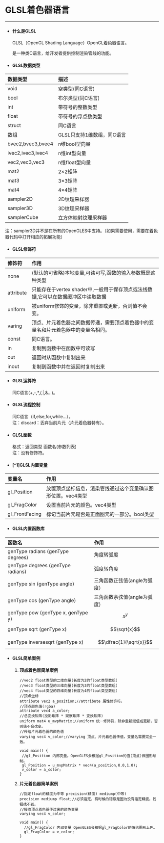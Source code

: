 # GLSL着色器语言

---

* #### 什么是GLSL

  GLSL（OpenGL Shading Language）OpenGL着色器语言。

  是一种类C语言，给开发者提供控制渲染管线的功能。

* #### GLSL数据类型

| 数据类型 | 描述 |
| :--- | :--- |
| void | 空类型\(同C语言\) |
| bool | 布尔类型\(同C语言\) |
| int | 带符号的整数类型 |
| float | 带符号的浮点数类型 |
| struct | 同C语言 |
| 数组 | GLSL只支持1维数组，同C语言 |
| bvec2,bvec3,bvec4 | n维bool型向量 |
| ivec2,ivec3,ivec4 | n维int型向量 |
| vec2,vec3,vec3 | n维float型向量 |
| mat2 | 2×2矩阵 |
| mat3 | 3×3矩阵 |
| mat4 | 4×4矩阵 |
| sampler2D | 2D纹理采样器 |
| sampler3D | 3D纹理采样器 |
| samplerCube | 立方体映射纹理采样器 |

注：sampler3D并不是在所有的OpenGLES中支持。（如果需要使用，需要在着色器代码中打开相应的拓展功能）

* #### GLSL修饰符

| 修饰符 | 作用 |
| :--- | :--- |
| none | \(默认的可省略\)本地变量,可读可写,函数的输入参数既是这种类型 |
| attribute | 只能存在于vertex shader中,一般用于保存顶点或法线数据,它可以在数据缓冲区中读取数据 |
| uniform | 被uniform修饰的变量，除非重置或更新，否则值不会变。 |
| varing | 顶点、片元着色器之间数据传递，需要顶点着色器中的变量名和片元着色器中的变量名相同。 |
| const | 同C语言。 |
| in | 复制到函数中在函数中可读写 |
| out | 返回时从函数中复制出来 |
| inout | 复制到函数中并在返回时复制出来 |

* #### GLSL运算符

  同C语言\(+,-,\*,/,\|,&...\)。

* #### GLSL流程控制

  同C语言（if,else,for,while...）。  
   注：discard：丢弃当前片元（片元着色器特有）。

* #### GLSL函数

  格式：返回类型 函数名\(参数列表\)  
   注：没有修饰符。

* #### [^1]GLSL内置变量

| 变量名 | 作用 |
| :--- | :--- |
| gl\_Position | 放置顶点坐标信息，渲染管线通过这个变量确认图形位置。vec4类型 |
| gl\_FragColor | 设置当前片元的颜色。vec4类型 |
| gl\_FrontFacing | 标记当前片元是否是正面图元的一部分。bool类型 |

* #### GLSL内置函数库

| 函数名 | 作用 |
| :--- | :--- |
| genType radians \(genType degrees\) | 角度转弧度 |
| genType degrees \(genType radians\) | 弧度转角度 |
| genType sin \(genType angle\) | 三角函数正弦值\(angle为弧度\) |
| genType cos \(genType angle\) | 三角函数余弦值\(angle为弧度\) |
| genType pow \(genType x, genType y\) | $$x^y$$ |
| genType sqrt (genType x) | $$\sqrt{x}$$ |
| genType inversesqrt (genType x) | $$\dfrac{1}{\sqrt{x}}$$ |

* #### GLSL简单案例

  1. **顶点着色器简单案例**

     ```
     //vec2 float类型的二维向量(长度为2的float类型数组)
     //vec3 float类型的三维向量(长度为3的float类型数组)
     //vec4 float类型的四维向量(长度为4的float类型数组)
     //顶点坐标
     attribute vec2 a_position;//attribute 属性修饰符。
     //顶点颜色值(rgba)
     attribute vec4 a_color;
     //总变换矩阵(投影矩阵 * 观察矩阵 * 变换矩阵)
     uniform mat4 u_mvpMatrix;//uniform 统一修饰符，除非重新赋值或更新，否则值不会改变。
     //传给片元着色器的颜色值
     varying vec4 v_color;//varying 顶点、片元着色器传值，变量名需要完全一致。

     void main() {
      //gl_Position 内部变量，OpenGLES会根据gl_Position的值(顶点)做图形绘制。
      gl_Position = u_mvpMatrix * vec4(a_position,0.0,1.0);
      v_color = a_color;
     }
     ```

  2. **片元着色器简单案例**

     ```
     //指定float的精度为中等 precision(精度) mediump(中等)
     precision mediump float;//必须指定，有时候的错误是因为没有指定精度，找错找不到。
     //接收顶点着色器传过来的颜色变量
     varying vec4 v_color;

     void main() {
       //gl_FragColor 内部变量 OpenGLES会根据gl_FragColor的值给图形上色。
       gl_FragColor = v_color;
     }
     ```

